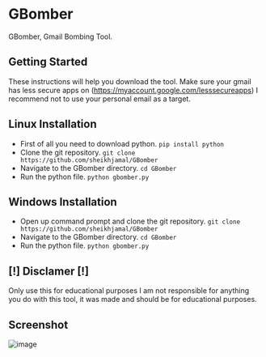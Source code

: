# GBomber
GBomber, Gmail Bombing Tool.
## Getting Started
These instructions will help you download the tool.
Make sure your gmail has less secure apps on (https://myaccount.google.com/lesssecureapps)
I recommend not to use your personal email as a target.
## Linux Installation
- First of all you need to download python.
```pip install python```
- Clone the git repository.
 ```git clone https://github.com/sheikhjamal/GBomber```
 - Navigate to the GBomber directory.
```cd GBomber```
- Run the python file.
```python gbomber.py```
## Windows Installation
- Open up command prompt and clone the git repository.
 ```git clone https://github.com/sheikhjamal/GBomber```
 - Navigate to the GBomber directory.
 ```cd GBomber```
 - Run the python file.
 ```python gbomber.py```
## [!] Disclamer [!]
 Only use this for educational purposes I am not responsible for anything you do with this tool, it was made and should be for educational purposes.
## Screenshot
![image](https://user-images.githubusercontent.com/77934521/105639776-28a06f00-5e8b-11eb-8a41-c9ebfbb84ebd.png)
